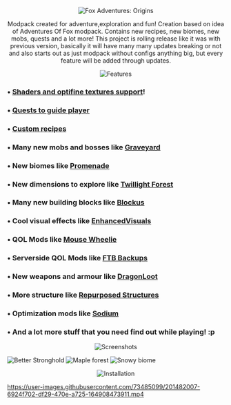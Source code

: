 <center>

![Fox Adventures: Origins](https://imgur.com/b6fZVfW.png)

Modpack created for adventure,exploration and fun! Creation based on idea of Adventures Of Fox modpack. Contains new recipes, new biomes, new mobs, quests and a lot more! This project is rolling release like it was with previous version, basically it will have many many updates breaking or not and also starts out as just modpack without configs anything big, but every feature will be added through updates.

</center>

<center>

![Features](https://imgur.com/fjMDhgy.png)

</center>


### • [Shaders and optifine textures support](https://www.curseforge.com/minecraft/modpacks/fabulously-optimized)!  

### • [Quests to guide player](https://www.curseforge.com/minecraft/mc-mods/hardcore-questing-mode)

### • [Custom recipes](https://www.curseforge.com/minecraft/mc-mods/kubejs)

### • Many new mobs and bosses like [Graveyard](https://www.curseforge.com/minecraft/mc-mods/the-graveyard-biomes-fabric) 

### • New biomes like [Promenade](https://www.curseforge.com/minecraft/mc-mods/promenade)

### • New dimensions to explore like [Twillight Forest](https://www.curseforge.com/minecraft/mc-mods/the-twilight-forest)

### • Many new building blocks like [Blockus](https://www.curseforge.com/minecraft/mc-mods/blockus)  

### • Cool visual effects like [EnhancedVisuals](https://www.curseforge.com/minecraft/mc-mods/enhancedvisuals)  

### • QOL Mods like [Mouse Wheelie](https://www.curseforge.com/minecraft/mc-mods/mouse-wheelie) 

### • Serverside QOL Mods like [FTB Backups](https://www.curseforge.com/minecraft/mc-mods/ftb-backups-2)  

### • New weapons and armour like [DragonLoot](https://www.curseforge.com/minecraft/mc-mods/dragonloot) 

### • More structure like [Repurposed Structures](https://www.curseforge.com/minecraft/mc-mods/repurposed-structures-fabric)  

### • Optimization mods like [Sodium](https://www.curseforge.com/minecraft/mc-mods/sodium)  

### • And a lot more stuff that you need find out while playing! :p  

<center>

![Screenshots](https://imgur.com/oQpIALo.png)

</center>


![Better Stronghold](https://imgur.com/ejJNSE0.png)
![Maple forest](https://imgur.com/a2NQfGg.png)
![Snowy biome](https://imgur.com/9adkjyF.png)

<center>

![Installation](https://i.imgur.com/NhOkMyG.png)

</center>

https://user-images.githubusercontent.com/73485099/201482007-6924f702-df29-470e-a725-164908473911.mp4


